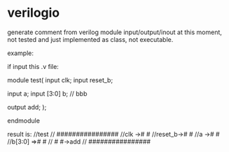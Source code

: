 # verilogio

generate comment from verilog module input/output/inout
at this moment, not tested and just implemented as class, not executable.

example:

if input this .v file:

module test(
input clk;
input reset_b;

input a;
input [3:0] b; // bbb

output add;
);

endmodule

result is:
//test
//         ################
//clk    ->#              #
//reset_b->#              #
//a      ->#              #
//b[3:0] =>#              #
//         #              #->add
//         ################
